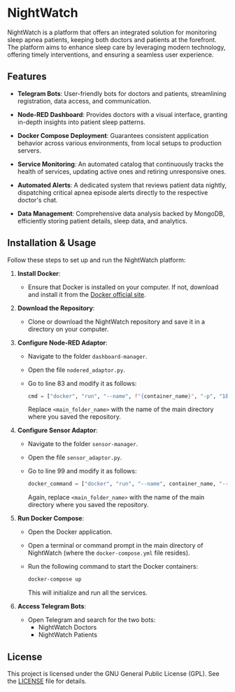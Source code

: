 # NightWatch

NightWatch is a platform that offers an integrated solution for monitoring sleep apnea patients, keeping both doctors and patients at the forefront. The platform aims to enhance sleep care by leveraging modern technology, offering timely interventions, and ensuring a seamless user experience.

## Features

- **Telegram Bots**: User-friendly bots for doctors and patients, streamlining registration, data access, and communication.
  
- **Node-RED Dashboard**: Provides doctors with a visual interface, granting in-depth insights into patient sleep patterns.
  
- **Docker Compose Deployment**: Guarantees consistent application behavior across various environments, from local setups to production servers.
  
- **Service Monitoring**: An automated catalog that continuously tracks the health of services, updating active ones and retiring unresponsive ones.
  
- **Automated Alerts**: A dedicated system that reviews patient data nightly, dispatching critical apnea episode alerts directly to the respective doctor's chat.
  
- **Data Management**: Comprehensive data analysis backed by MongoDB, efficiently storing patient details, sleep data, and analytics.

## Installation & Usage

Follow these steps to set up and run the NightWatch platform:

1. **Install Docker**: 
   - Ensure that Docker is installed on your computer. If not, download and install it from the [Docker official site](https://www.docker.com/).

2. **Download the Repository**: 
   - Clone or download the NightWatch repository and save it in a directory on your computer.

3. **Configure Node-RED Adaptor**:
   - Navigate to the folder `dashboard-manager`.
   - Open the file `nodered_adaptor.py`.
   - Go to line 83 and modify it as follows:

     ```python
     cmd = ["docker", "run", "--name", f"{container_name}", "-p", "1880", "--network", "<main_folder_name>_my_network", "<main_folder_name>-node-red"]
     ```

     Replace `<main_folder_name>` with the name of the main directory where you saved the repository.

4. **Configure Sensor Adaptor**:
   - Navigate to the folder `sensor-manager`.
   - Open the file `sensor_adaptor.py`.
   - Go to line 99 and modify it as follows:

     ```python
     docker_command = ["docker", "run", "--name", container_name, "--network", "<main_folder_name>_my_network", "<main_folder_name>-sensor-simulation"]
     ```

     Again, replace `<main_folder_name>` with the name of the main directory where you saved the repository.

5. **Run Docker Compose**:
   - Open the Docker application.
   - Open a terminal or command prompt in the main directory of NightWatch (where the `docker-compose.yml` file resides).
   - Run the following command to start the Docker containers:

     ```bash
     docker-compose up
     ```

     This will initialize and run all the services.

6. **Access Telegram Bots**:
   - Open Telegram and search for the two bots:
     - NightWatch Doctors
     - NightWatch Patients

## License

This project is licensed under the GNU General Public License (GPL). See the [LICENSE](LICENSE) file for details.

